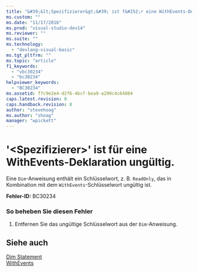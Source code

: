 ```yaml
---
title: "&#39;&lt;Spezifizierer&gt;&#39; ist f&#252;r eine WithEvents-Deklaration ung&#252;ltig. | Microsoft Docs"
ms.custom: ""
ms.date: "11/17/2016"
ms.prod: "visual-studio-dev14"
ms.reviewer: ""
ms.suite: ""
ms.technology: 
  - "devlang-visual-basic"
ms.tgt_pltfrm: ""
ms.topic: "article"
f1_keywords: 
  - "vbc30234"
  - "bc30234"
helpviewer_keywords: 
  - "BC30234"
ms.assetid: f7c9e2e4-d2f6-4bcf-bea9-a290c4c64804
caps.latest.revision: 8
caps.handback.revision: 8
author: "stevehoag"
ms.author: "shoag"
manager: "wpickett"
---
```

# &#39;&lt;Spezifizierer&gt;&#39; ist f&#252;r eine WithEvents-Deklaration ung&#252;ltig.
Eine `Dim`\-Anweisung enthält ein Schlüsselwort, z. B. `ReadOnly`, das in Kombination mit dem `WithEvents`\-Schlüsselwort ungültig ist.  
  
 **Fehler\-ID:** BC30234  
  
### So beheben Sie diesen Fehler  
  
1.  Entfernen Sie das ungültige Schlüsselwort aus der `Dim`\-Anweisung.  
  
## Siehe auch  
 [Dim Statement](../../visual-basic/language-reference/statements/dim-statement.md)   
 [WithEvents](../../visual-basic/language-reference/modifiers/withevents.md)
